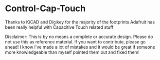 # Control-Cap-Touch
Thanks to KiCAD and Digikey for the majority of the footprints
Adafruit has been really helpful with Capacitive Touch related stuff

Disclaimer: This is by no means a complete or accurate design. Please do not use this as reference material. If you want to contribute, please go ahead! I know I've made a lot of mistakes and it would be great if someone more knowledgeable than myself pointed them out and fixed them!
